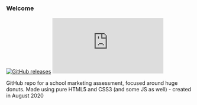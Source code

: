 ### Welcome

[![GitHub releases](https://img.shields.io/github/v/release/xMdb/lildonut.svg?style=for-the-badge&logo=visual-studio-code)](https://github.com/xMdb/lildonut/releases/) [![Website Status](https://img.shields.io/website-up-down-green-red/http/lildonut.me?style=for-the-badge&logo=icloud)](https://lildonut.me/)

GitHub repo for a school marketing assessment, focused around huge donuts. Made using pure HTML5 and CSS3 (and some JS as well) - created in August 2020
